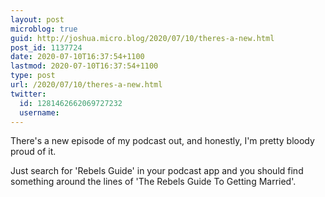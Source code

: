 ```yaml
---
layout: post
microblog: true
guid: http://joshua.micro.blog/2020/07/10/theres-a-new.html
post_id: 1137724
date: 2020-07-10T16:37:54+1100
lastmod: 2020-07-10T16:37:54+1100
type: post
url: /2020/07/10/theres-a-new.html
twitter:
  id: 1281462662069727232
  username: 
---
```

There's a new episode of my podcast out, and honestly, I'm pretty bloody proud of it.

Just search for 'Rebels Guide' in your podcast app and you should find something around the lines of 'The Rebels Guide To Getting Married'.
